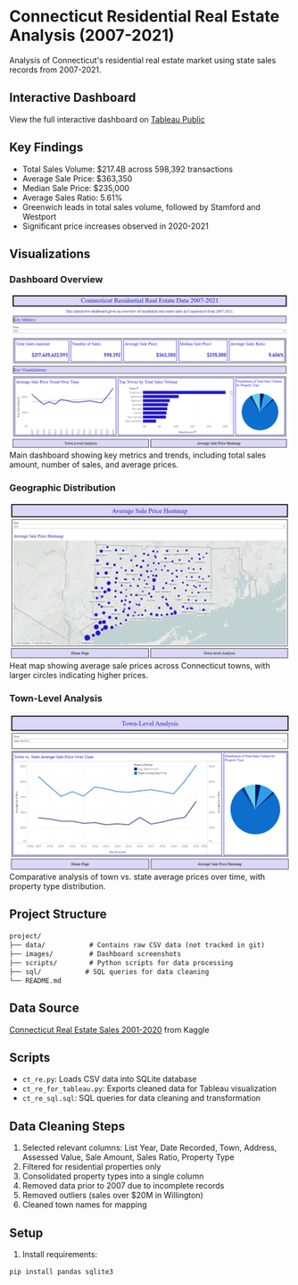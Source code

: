# Connecticut Residential Real Estate Analysis (2007-2021)

Analysis of Connecticut's residential real estate market using state sales records from 2007-2021.

## Interactive Dashboard
View the full interactive dashboard on [Tableau Public](https://public.tableau.com/app/profile/troy.ladka/viz/ConnecticutResidentialRealEstateData/ConnecticutRealEstateData2007-2020)

## Key Findings
- Total Sales Volume: $217.4B across 598,392 transactions
- Average Sale Price: $363,350
- Median Sale Price: $235,000
- Average Sales Ratio: 5.61%
- Greenwich leads in total sales volume, followed by Stamford and Westport
- Significant price increases observed in 2020-2021

## Visualizations

### Dashboard Overview
![Dashboard Overview](images/dashboard_overview.png)
Main dashboard showing key metrics and trends, including total sales amount, number of sales, and average prices.

### Geographic Distribution
![Price Heatmap](images/price_heatmap.png)
Heat map showing average sale prices across Connecticut towns, with larger circles indicating higher prices.

### Town-Level Analysis
![Town Analysis](images/town_analysis.png)
Comparative analysis of town vs. state average prices over time, with property type distribution.

## Project Structure
```
project/
├── data/           # Contains raw CSV data (not tracked in git)
├── images/         # Dashboard screenshots
├── scripts/        # Python scripts for data processing
├── sql/           # SQL queries for data cleaning
└── README.md
```

## Data Source
[Connecticut Real Estate Sales 2001-2020](https://www.kaggle.com/datasets/utkarshx27/real-estate-sales-2001-2020-gl/data) from Kaggle

## Scripts
- `ct_re.py`: Loads CSV data into SQLite database
- `ct_re_for_tableau.py`: Exports cleaned data for Tableau visualization
- `ct_re_sql.sql`: SQL queries for data cleaning and transformation

## Data Cleaning Steps
1. Selected relevant columns: List Year, Date Recorded, Town, Address, Assessed Value, Sale Amount, Sales Ratio, Property Type
2. Filtered for residential properties only
3. Consolidated property types into a single column
4. Removed data prior to 2007 due to incomplete records
5. Removed outliers (sales over $20M in Willington)
6. Cleaned town names for mapping

## Setup
1. Install requirements:
```bash
pip install pandas sqlite3
```
